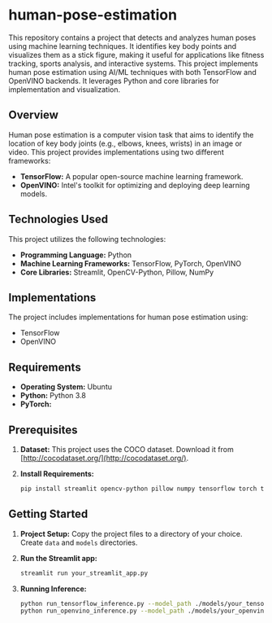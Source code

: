 # human-pose-estimation
This repository contains a project that detects and analyzes human poses using machine learning techniques. It identifies key body points and visualizes them as a stick figure, making it useful for applications like fitness tracking, sports analysis, and interactive systems. This project implements human pose estimation using AI/ML techniques with both TensorFlow and OpenVINO backends. It leverages Python and core libraries for implementation and visualization.

## Overview

Human pose estimation is a computer vision task that aims to identify the location of key body joints (e.g., elbows, knees, wrists) in an image or video. This project provides implementations using two different frameworks:

*   **TensorFlow:** A popular open-source machine learning framework.
*   **OpenVINO:** Intel's toolkit for optimizing and deploying deep learning models.

## Technologies Used

This project utilizes the following technologies:

*   **Programming Language:** Python
*   **Machine Learning Frameworks:** TensorFlow, PyTorch, OpenVINO
*   **Core Libraries:** Streamlit, OpenCV-Python, Pillow, NumPy

## Implementations

The project includes implementations for human pose estimation using:

*   TensorFlow
*   OpenVINO

## Requirements

*   **Operating System:** Ubuntu
*   **Python:** Python 3.8
*   **PyTorch:**

## Prerequisites

1.  **Dataset:** This project uses the COCO dataset. Download it from [http://cocodataset.org/](http://cocodataset.org/).

2.  **Install Requirements:**

    ```bash
    pip install streamlit opencv-python pillow numpy tensorflow torch torchvision torchaudio
    ```

## Getting Started

1.  **Project Setup:** Copy the project files to a directory of your choice. Create `data` and `models` directories.

2.  **Run the Streamlit app:**

    ```bash
    streamlit run your_streamlit_app.py
    ```

3.  **Running Inference:**

    ```bash
    python run_tensorflow_inference.py --model_path ./models/your_tensorflow_model.h5 --image_path ./images/test_image.jpg
    python run_openvino_inference.py --model_path ./models/your_openvino_model.xml --image_path ./images/test_image.jpg
    ```